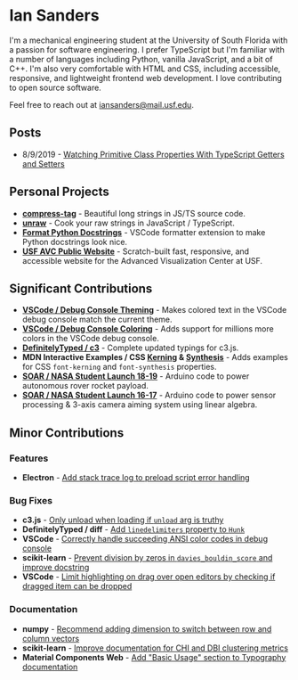 # Ian Sanders

I'm a mechanical engineering student at the University of South Florida with a
passion for software engineering. I prefer TypeScript but I'm familiar with a
number of languages including Python, vanilla JavaScript, and a bit of C++. I'm
also very comfortable with HTML and CSS, including accessible, responsive, and
lightweight frontend web development. I love contributing to open source
software.

Feel free to reach out at
[iansanders@mail.usf.edu](mailto:iansanders@mail.usf.edu).

## Posts

- 8/9/2019 -
  [Watching Primitive Class Properties With TypeScript Getters and Setters](watching-primitive-properties.md)

## Personal Projects

- [**compress-tag**](https://github.com/iansan5653/unraw) - Beautiful long
  strings in JS/TS source code.
- [**unraw**](https://github.com/iansan5653/unraw) - Cook your raw strings in
  JavaScript / TypeScript.
- [**Format Python Docstrings**](https://github.com/iansan5653/unraw) - VSCode
  formatter extension to make Python docstrings look nice.
- [**USF AVC Public Website**](https://github.com/usf-avc/public-website) -
  Scratch-built fast, responsive, and accessible website for the Advanced
  Visualization Center at USF.

## Significant Contributions

- [**VSCode / Debug Console Theming**](https://github.com/microsoft/vscode/pull/71458) -
  Makes colored text in the VSCode debug console match the current theme.
- [**VSCode / Debug Console Coloring**](https://github.com/microsoft/vscode/pull/70935) -
  Adds support for millions more colors in the VSCode debug console.
- [**DefinitelyTyped / c3**](https://github.com/DefinitelyTyped/DefinitelyTyped/pull/37139) -
  Complete updated typings for c3.js.
- **MDN Interactive Examples / CSS
  [Kerning](https://github.com/mdn/interactive-examples/pull/667/commits) &
  [Synthesis](https://github.com/mdn/interactive-examples/pull/686)** - Adds
  examples for CSS `font-kerning` and `font-synthesis` properties.
- [**SOAR / NASA Student Launch 18-19**](https://github.com/usfsoar/NSL_18-19_Rover) -
  Arduino code to power autonomous rover rocket payload.
- [**SOAR / NASA Student Launch 16-17**](https://github.com/usfsoar/NSL_16-17_Navigation) -
  Arduino code to power sensor processing & 3-axis camera aiming system using
  linear algebra.

## Minor Contributions

### Features

- **Electron** -
  [Add stack trace log to preload script error handling](https://github.com/electron/electron/pull/18905)

### Bug Fixes

- **c3.js** -
  [Only unload when loading if `unload` arg is truthy](https://github.com/c3js/c3/pull/2649)
- **DefinitelyTyped / diff** -
  [Add `linedelimiters` property to `Hunk`](https://github.com/DefinitelyTyped/DefinitelyTyped/pull/34077)
- **VSCode** -
  [Correctly handle succeeding ANSI color codes in debug console](https://github.com/microsoft/vscode/pull/70502)
- **scikit-learn** -
  [Prevent division by zeros in `davies_bouldin_score` and improve docstring](https://github.com/scikit-learn/scikit-learn/pull/12760)
- **VSCode** -
  [Limit highlighting on drag over open editors by checking if dragged item can be dropped](https://github.com/microsoft/vscode/pull/52623)

### Documentation

- **numpy** -
  [Recommend adding dimension to switch between row and column vectors](https://github.com/numpy/numpy/pull/12973)
- **scikit-learn** -
  [Improve documentation for CHI and DBI clustering metrics](https://github.com/scikit-learn/scikit-learn/pull/12764)
- **Material Components Web** -
  [Add "Basic Usage" section to Typography documentation](https://github.com/material-components/material-components-web/pull/2760)
